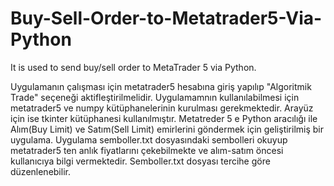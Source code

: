 # Buy-Sell-Order-to-Metatrader5-Via-Python
It is used to send buy/sell order to MetaTrader 5 via Python.

  Uygulamanın çalışması için metatrader5 hesabına giriş yapılıp "Algoritmik Trade" seçeneği aktifleştirilmelidir.
  Uygulamamnın kullanılabilmesi için metatrader5 ve numpy kütüphanelerinin kurulması gerekmektedir. Arayüz için ise tkinter kütüphanesi kullanılmıştır. 
  Metatreder 5 e Python aracılığı ile Alım(Buy Limit) ve Satım(Sell Limit) emirlerini göndermek için geliştirilmiş bir uygulama.
  Uygulama semboller.txt dosyasındaki sembolleri okuyup metatrader5 ten anlık fiyatlarını çekebilmekte ve alım-satım öncesi kullanıcıya bilgi vermektedir. Semboller.txt dosyası tercihe göre düzenlenebilir.


